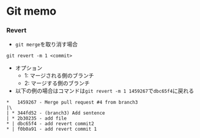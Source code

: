 # Git memo

### Revert

- `git merge`を取り消す場合

```
git revert -m 1 <commit>
```

- オプション
  - 1: マージされる側のブランチ
  - 2: マージする側のブランチ
- 以下の例の場合はコマンドは`git revert -m 1 1459267`で`dbc65f4`に戻れる

```bash: Branch graph example
*   1459267 - Merge pull request #4 from branch3
|\
| * 344fd52 - (branch3) Add sentence
| * 2b30235 - add file
* | dbc65f4 - add revert commit2
* | f0b0a91 - add revert commit 1
```
